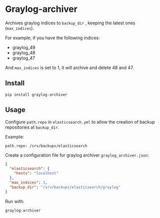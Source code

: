 # Graylog-archiver
Archives graylog indices to `backup_dir` , keeping the latest ones (`max_indices`).

For example, if you have the following indices:

- graylog_49
- graylog_48
- graylog_47

And `max_indices` is set to 1, it will archive and delete 48 and 47.

## Install

    pip install graylog-archiver

## Usage
Configure `path.repo` in `elasticsearch.yml` to allow the creation of backup
repositories at `backup_dir`.


Example:

```
path.repo: /srv/backups/elasticsearch
```

Create a configuration file for graylog archiver `graylog_archiver.json`:

```json
{
  "elasticsearch": {
    "hosts": "localhost"
  },
  "max_indices": 3,
  "backup_dir": "/srv/backups/elasticsearch/graylog"
}
```


Run with:

    graylog-archiver
